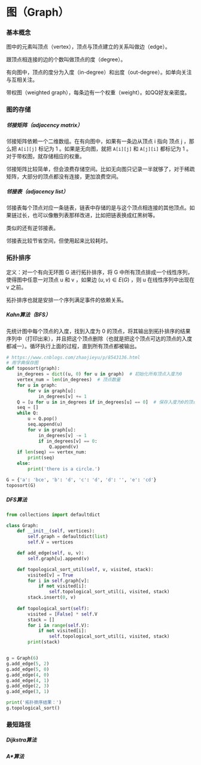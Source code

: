 # 图（Graph）

### 基本概念

图中的元素叫顶点（vertex），顶点与顶点建立的关系叫做边（edge）。

跟顶点相连接的边的个数叫做顶点的度（degree）。

有向图中，顶点的度分为入度（in-degree）和出度（out-degree）。如单向关注与互相关注。

带权图（weighted graph），每条边有一个权重（weight）。如QQ好友亲密度。

### 图的存储

##### 邻接矩阵（adjacency matrix）

邻接矩阵依赖一个二维数组。在有向图中，如果有一条边从顶点 i 指向 顶点 j ，那么把 `A[i][j]` 标记为 1 。如果是无向图，就把 `A[i][j]` 和 `A[j][i]` 都标记为 1 。对于带权图，就存储相应的权重。

邻接矩阵比较简单，但会浪费存储空间。比如无向图只记录一半就够了，对于稀疏矩阵，大部分的顶点都没有连接，更加浪费空间。

##### 邻接表（adjacency list）

邻接表每个顶点对应一条链表，链表中存储的是与这个顶点相连接的其他顶点。如果链过长，也可以像散列表那样改进，比如把链表换成红黑树等。

类似的还有逆邻接表。

邻接表比较节省空间，但使用起来比较耗时。



### 拓扑排序

定义：对一个有向无环图 G 进行拓扑排序，将 G 中所有顶点排成一个线性序列，使得图中任意一对顶点 u 和 v ，如果边 $(u,v)\in E(G)$ ，则 u 在线性序列中出现在 v 之前。

拓扑排序也就是安排一个序列满足事件的依赖关系。

##### Kahn算法（BFS）

先统计图中每个顶点的入度，找到入度为 0 的顶点，将其输出到拓扑排序的结果序列中（打印出来），并且把这个顶点删除（也就是把这个顶点可达的顶点的入度都减一）。循环执行上面的过程，直到所有顶点都被输出。

```python
# https://www.cnblogs.com/zhaojieyu/p/8543136.html
# 用字典保存图
def toposort(graph):
    in_degrees = dict((u, 0) for u in graph)  # 初始化所有顶点入度为0
    vertex_num = len(in_degrees)  # 顶点数量
    for u in graph:
        for v in graph[u]:
            in_degrees[v] += 1
    Q = [u for u in in_degrees if in_degrees[u] == 0]  # 保存入度为0的顶点
    seq = []
    while Q:
        u = Q.pop()
        seq.append(u)
        for v in graph[u]:
            in_degrees[v] -= 1
            if in_degrees[v] == 0:
                Q.append(v)
    if len(seq) == vertex_num:
        print(seq)
    else:
        print('there is a circle.')

G = {'a': 'bce', 'b': 'd', 'c': 'd', 'd': '', 'e': 'cd'}
toposort(G)
```



##### DFS算法

```python
from collections import defaultdict

class Graph:
    def __init__(self, vertices):
        self.graph = defaultdict(list)
        self.V = vertices

    def add_edge(self, u, v):
        self.graph[u].append(v)

    def topological_sort_util(self, v, visited, stack):
        visited[v] = True
        for i in self.graph[v]:
            if not visited[i]:
                self.topological_sort_util(i, visited, stack)
        stack.insert(0, v)
        
    def topological_sort(self):
        visited = [False] * self.V
        stack = []
        for i in range(self.V):
            if not visited[i]:
                self.topological_sort_util(i, visited, stack)
        print(stack)


g = Graph(6)
g.add_edge(5, 2)
g.add_edge(5, 0)
g.add_edge(4, 0)
g.add_edge(4, 1)
g.add_edge(2, 3)
g.add_edge(3, 1)

print('拓扑排序结果：')
g.topological_sort()
```



### 最短路径

##### Dijkstra算法

##### A*算法


